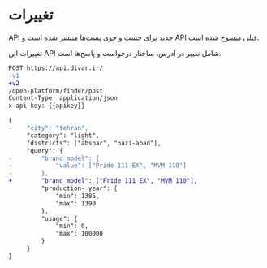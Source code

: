 # تغییرات

API جدید برای جست و جوی پست‌ها منتشر شده است و API قبلی منسوخ شده است.

تغییرات این API شامل تغییر در آدرس، ساختار درخواست و پاسخ‌ها است.

```diff
POST https://api.divar.ir/
-v1
+v2
/open-platform/finder/post
Content-Type: application/json
x-api-key: {{apikey}}

{
-    "city": "tehran",
     "category": "light",
     "districts": ["abshar", "nazi-abad"],
     "query": {
-        "brand_model": {
-            "value": ["Pride 111 EX", "MVM 110"]
-        },
+        "brand_model": ["Pride 111 EX", "MVM 110"],
         "production- year": {
             "min": 1385,
             "max": 1390
         },
         "usage": {
             "min": 0,
             "max": 100000
         }
     }
}
```


